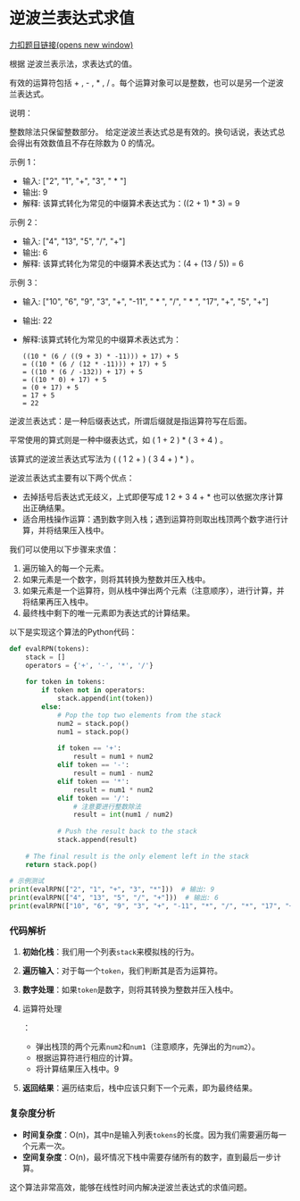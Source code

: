 # 逆波兰表达式求值

[力扣题目链接(opens new window)](https://leetcode.cn/problems/evaluate-reverse-polish-notation/)

根据 逆波兰表示法，求表达式的值。

有效的运算符包括 + , - , * , / 。每个运算对象可以是整数，也可以是另一个逆波兰表达式。

说明：

整数除法只保留整数部分。 给定逆波兰表达式总是有效的。换句话说，表达式总会得出有效数值且不存在除数为 0 的情况。

示例 1：

- 输入: ["2", "1", "+", "3", " * "]
- 输出: 9
- 解释: 该算式转化为常见的中缀算术表达式为：((2 + 1) * 3) = 9

示例 2：

- 输入: ["4", "13", "5", "/", "+"]
- 输出: 6
- 解释: 该算式转化为常见的中缀算术表达式为：(4 + (13 / 5)) = 6

示例 3：

- 输入: ["10", "6", "9", "3", "+", "-11", " * ", "/", " * ", "17", "+", "5", "+"]

- 输出: 22

- 解释:该算式转化为常见的中缀算术表达式为：

  ```text
  ((10 * (6 / ((9 + 3) * -11))) + 17) + 5       
  = ((10 * (6 / (12 * -11))) + 17) + 5       
  = ((10 * (6 / -132)) + 17) + 5     
  = ((10 * 0) + 17) + 5     
  = (0 + 17) + 5    
  = 17 + 5    
  = 22    
  ```

逆波兰表达式：是一种后缀表达式，所谓后缀就是指运算符写在后面。

平常使用的算式则是一种中缀表达式，如 ( 1 + 2 ) * ( 3 + 4 ) 。

该算式的逆波兰表达式写法为 ( ( 1 2 + ) ( 3 4 + ) * ) 。

逆波兰表达式主要有以下两个优点：

- 去掉括号后表达式无歧义，上式即便写成 1 2 + 3 4 + * 也可以依据次序计算出正确结果。
- 适合用栈操作运算：遇到数字则入栈；遇到运算符则取出栈顶两个数字进行计算，并将结果压入栈中。



我们可以使用以下步骤来求值：

1. 遍历输入的每一个元素。
2. 如果元素是一个数字，则将其转换为整数并压入栈中。
3. 如果元素是一个运算符，则从栈中弹出两个元素（注意顺序），进行计算，并将结果再压入栈中。
4. 最终栈中剩下的唯一元素即为表达式的计算结果。

以下是实现这个算法的Python代码：

```python
def evalRPN(tokens):
    stack = []
    operators = {'+', '-', '*', '/'}
    
    for token in tokens:
        if token not in operators:
            stack.append(int(token))
        else:
            # Pop the top two elements from the stack
            num2 = stack.pop()
            num1 = stack.pop()
            
            if token == '+':
                result = num1 + num2
            elif token == '-':
                result = num1 - num2
            elif token == '*':
                result = num1 * num2
            elif token == '/':
                # 注意要进行整数除法
                result = int(num1 / num2)
            
            # Push the result back to the stack
            stack.append(result)
    
    # The final result is the only element left in the stack
    return stack.pop()
 
# 示例测试
print(evalRPN(["2", "1", "+", "3", "*"]))  # 输出: 9
print(evalRPN(["4", "13", "5", "/", "+"]))  # 输出: 6
print(evalRPN(["10", "6", "9", "3", "+", "-11", "*", "/", "*", "17", "+", "5", "+"]))  # 输出: 22
```

### 代码解析

1. **初始化栈**：我们用一个列表`stack`来模拟栈的行为。

2. **遍历输入**：对于每一个`token`，我们判断其是否为运算符。

3. **数字处理**：如果`token`是数字，则将其转换为整数并压入栈中。

4. 运算符处理

   ：

   - 弹出栈顶的两个元素`num2`和`num1`（注意顺序，先弹出的为`num2`）。
   - 根据运算符进行相应的计算。
   - 将计算结果压入栈中。9

5. **返回结果**：遍历结束后，栈中应该只剩下一个元素，即为最终结果。

### 复杂度分析

- **时间复杂度**：O(n)，其中n是输入列表`tokens`的长度。因为我们需要遍历每一个元素一次。
- **空间复杂度**：O(n)，最坏情况下栈中需要存储所有的数字，直到最后一步计算。

这个算法非常高效，能够在线性时间内解决逆波兰表达式的求值问题。